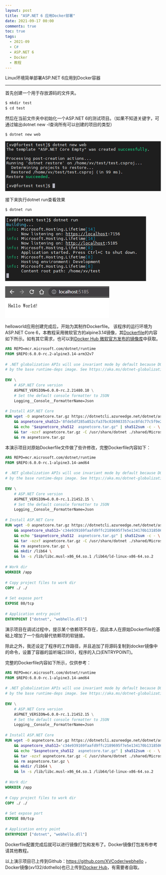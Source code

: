 ```yaml
---
layout: post
title: "ASP.NET 6 应用Docker部署"
date: 2021-09-17 00:00
comments: true
toc: true
tags:
  - 2021-09
  - C#
  - ASP.NET 6
  - Docker
  - 教程
---
```


Linux环境简单部署ASP.NET 6应用到Docker容器

<!--more-->

---
首先创建一个用于存放源码的文件夹。
``` bash
$ mkdir test
$ cd test
```

然后在当前文件夹中初始化一个ASP.NET 6的测试项目。（如果不知道关键字，可通过输出dotnet new -l查询所有可以创建的项目的类型）
``` bash
$ dotnet new web
```
![运行结果](/assets/blogImg/DP-210917-01.png)

接下来执行dotnet run查看效果
``` bash
$ dotnet run
```
![运行结果](/assets/blogImg/DP-210917-02.png)

![前端页面](/assets/blogImg/DP-210917-03.png)


helloworld应用创建完成后，开始为其制作Dockerfile。
该程序的运行环境为ASP.NET Core 6，本教程采用微软官方的alpine3.14镜像，其[Dockerfile](https://github.com/dotnet/dotnet-docker/blob/aabe56522d8cf3c17df84f78928f2b4bb33b9425/src/aspnet/6.0/alpine3.14/amd64/Dockerfile)的内容如下所示。如有其它需求，也可以到[Docker Hub 微软官方发布的镜像库](https://hub.docker.com/_/microsoft-dotnet-aspnet)中获取。

``` dockerfile
ARG REPO=mcr.microsoft.com/dotnet/runtime
FROM $REPO:6.0.0-rc.2-alpine3.14-arm32v7

# .NET globalization APIs will use invariant mode by default because DOTNET_SYSTEM_GLOBALIZATION_INVARIANT=true is set
# by the base runtime-deps image. See https://aka.ms/dotnet-globalization-alpine-containers for more information.

ENV \
    # ASP.NET Core version
    ASPNET_VERSION=6.0.0-rc.2.21480.10 \
    # Set the default console formatter to JSON
    Logging__Console__FormatterName=Json

# Install ASP.NET Core
RUN wget -O aspnetcore.tar.gz https://dotnetcli.azureedge.net/dotnet/aspnetcore/Runtime/$ASPNET_VERSION/aspnetcore-runtime-$ASPNET_VERSION-linux-musl-arm.tar.gz \
    && aspnetcore_sha512='8fde5df285a852cfa37bc026983357cac8fdc77c5f9e2fdb242f1c967375e43bac9cc6f9ac6caa684a9bb3aab94c0f98ff93e8e9650399b44917c9e51d8e545c' \
    && echo "$aspnetcore_sha512  aspnetcore.tar.gz" | sha512sum -c - \
    && tar -ozxf aspnetcore.tar.gz -C /usr/share/dotnet ./shared/Microsoft.AspNetCore.App \
    && rm aspnetcore.tar.gz
```

本演示项目对原始Dockerfile文件做了些许修改，完整Dockerfile内容如下：
``` dockerfile
ARG REPO=mcr.microsoft.com/dotnet/runtime
FROM $REPO:6.0.0-rc.1-alpine3.14-amd64

# .NET globalization APIs will use invariant mode by default because DOTNET_SYSTEM_GLOBALIZATION_INVARIANT=true is set
# by the base runtime-deps image. See https://aka.ms/dotnet-globalization-alpine-containers for more information.

ENV \
    # ASP.NET Core version
    ASPNET_VERSION=6.0.0-rc.1.21452.15 \
    # Set the default console formatter to JSON
    Logging__Console__FormatterName=Json

# Install ASP.NET Core
RUN wget -O aspnetcore.tar.gz https://dotnetcli.azureedge.net/dotnet/aspnetcore/Runtime/$ASPNET_VERSION/aspnetcore-runtime-$ASPNET_VERSION-linux-musl-x64.tar.gz \
    && aspnetcore_sha512='c34e939169faafd9ffc2189695f7e5e134170b131850606c781b80801aab3f8b73a6c4bdb0dbe9b104b065e0585339deec97da367662ed0cf1f0e7dcd009cee1' \
    && echo "$aspnetcore_sha512  aspnetcore.tar.gz" | sha512sum -c - \
    && tar -ozxf aspnetcore.tar.gz -C /usr/share/dotnet ./shared/Microsoft.AspNetCore.App \
    && rm aspnetcore.tar.gz \
    && mkdir /lib64 \
    && ln -s /lib/libc.musl-x86_64.so.1 /lib64/ld-linux-x86-64.so.2

# Work dir
WORKDIR /app

# Copy project files to work dir
COPY ./ ./

# Set expose port
EXPOSE 80/tcp

# Application entry point
ENTRYPOINT ["dotnet", "webhello.dll"]
```

演示项目在调试过程中，提示某个依赖项不存在，因此本人在原始Dockerfile的基础上增加了一个指向替代依赖项的软链接。

除此之外，我还设定了程序的工作路径，并且追加了将源码复制到docker镜像中的命令，设置了容器的监听端口(80)，程序的入口(ENTRYPOINT)。

完整的Dockerfile内容如下所示，仅供参考：
``` dockerfile
ARG REPO=mcr.microsoft.com/dotnet/runtime
FROM $REPO:6.0.0-rc.1-alpine3.14-amd64

# .NET globalization APIs will use invariant mode by default because DOTNET_SYSTEM_GLOBALIZATION_INVARIANT=true is set
# by the base runtime-deps image. See https://aka.ms/dotnet-globalization-alpine-containers for more information.

ENV \
    # ASP.NET Core version
    ASPNET_VERSION=6.0.0-rc.1.21452.15 \
    # Set the default console formatter to JSON
    Logging__Console__FormatterName=Json

# Install ASP.NET Core
RUN wget -O aspnetcore.tar.gz https://dotnetcli.azureedge.net/dotnet/aspnetcore/Runtime/$ASPNET_VERSION/aspnetcore-runtime-$ASPNET_VERSION-linux-musl-x64.tar.gz \
    && aspnetcore_sha512='c34e939169faafd9ffc2189695f7e5e134170b131850606c781b80801aab3f8b73a6c4bdb0dbe9b104b065e0585339deec97da367662ed0cf1f0e7dcd009cee1' \
    && echo "$aspnetcore_sha512  aspnetcore.tar.gz" | sha512sum -c - \
    && tar -ozxf aspnetcore.tar.gz -C /usr/share/dotnet ./shared/Microsoft.AspNetCore.App \
    && rm aspnetcore.tar.gz \
    && mkdir /lib64 \
    && ln -s /lib/libc.musl-x86_64.so.1 /lib64/ld-linux-x86-64.so.2

# Work dir
WORKDIR /app

# Copy project files to work dir
COPY ./ ./

# Set expose port
EXPOSE 80/tcp

# Application entry point
ENTRYPOINT ["dotnet", "webhello.dll"]
```

Dockerfile配置完成后就可以进行镜像打包和发布了。Docker镜像打包发布参考请其他教程。

以上演示项目已上传到Github：https://github.com/XVCoder/webhello ，Docker镜像(xv132/dothello)也已上传到[Docker Hub](https://hub.docker.com/repository/docker/xv132/dothello)，有需要者自取。